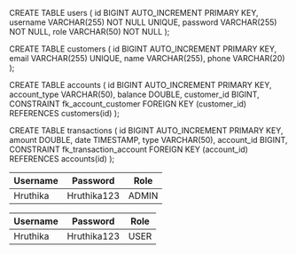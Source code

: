 CREATE TABLE users (
    id BIGINT AUTO_INCREMENT PRIMARY KEY,
    username VARCHAR(255) NOT NULL UNIQUE,
    password VARCHAR(255) NOT NULL,
    role VARCHAR(50) NOT NULL
);

CREATE TABLE customers (
    id BIGINT AUTO_INCREMENT PRIMARY KEY,
    email VARCHAR(255) UNIQUE,
    name VARCHAR(255),
    phone VARCHAR(20)
);

CREATE TABLE accounts (
    id BIGINT AUTO_INCREMENT PRIMARY KEY,
    account_type VARCHAR(50),
    balance DOUBLE,
    customer_id BIGINT,
    CONSTRAINT fk_account_customer FOREIGN KEY (customer_id) REFERENCES customers(id)
);

CREATE TABLE transactions (
    id BIGINT AUTO_INCREMENT PRIMARY KEY,
    amount DOUBLE,
    date TIMESTAMP,
    type VARCHAR(50),
    account_id BIGINT,
    CONSTRAINT fk_transaction_account FOREIGN KEY (account_id) REFERENCES accounts(id)
);







| Username | Password    | Role  |
| -------- | ----------- | ----- |
| Hruthika | Hruthika123 | ADMIN |


| Username | Password    | Role |
| -------- | ----------- | ---- |
| Hruthika | Hruthika123 | USER |


